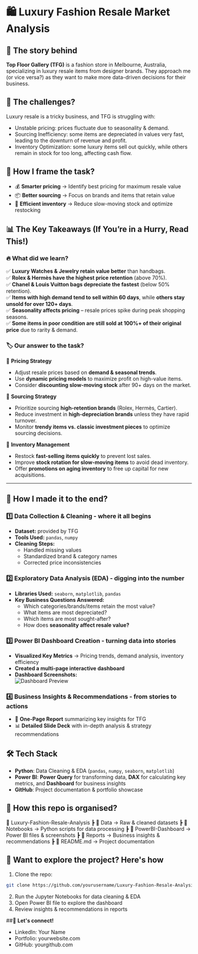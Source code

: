# 🛍️ Luxury Fashion Resale Market Analysis  

## 📌 The story behind
**Top Floor Gallery (TFG)** is a fashion store in Melbourne, Australia, specializing in luxury resale items from designer brands. They approach me (or vice versa?) as they want to make more data-driven decisions for their business.   

## 🚨 The challenges?
Luxury resale is a tricky business, and TFG is struggling with:
- Unstable pricing: prices fluctuate due to seasonality & demand.
- Sourcing Inefficiency: some items are depreciated in values very fast, leading to the downturn of revenue and profit.
- Inventory Optimization: some luxury items sell out quickly, while others remain in stock for too long, affecting cash flow.

## 🎯 How I frame the task?   
- 💰 **Smarter pricing** → Identify best pricing for maximum resale value  
- 📦 **Better sourcing** → Focus on brands and items that retain value  
- 🔄 **Efficient inventory** → Reduce slow-moving stock and optimize restocking  

## 📊 **The Key Takeaways (If You’re in a Hurry, Read This!)**  

### 🔥 **What did we learn?**
✅ **Luxury Watches & Jewelry retain value better** than handbags.  
✅ **Rolex & Hermès have the highest price retention** (above 70%).  
✅ **Chanel & Louis Vuitton bags depreciate the fastest** (below 50% retention).  
✅ **Items with high demand tend to sell within 60 days**, while **others stay unsold for over 120+ days**.  
✅ **Seasonality affects pricing** – resale prices spike during peak shopping seasons.  
✅ **Some items in poor condition are still sold at 100%+ of their original price** due to rarity & demand.  


### 🏷 **Our answer to the task?**
📌 **Pricing Strategy**  
- Adjust resale prices based on **demand & seasonal trends**.  
- Use **dynamic pricing models** to maximize profit on high-value items.  
- Consider **discounting slow-moving stock** after 90+ days on the market.  

📌 **Sourcing Strategy**  
- Prioritize sourcing **high-retention brands** (Rolex, Hermès, Cartier).  
- Reduce investment in **high-depreciation brands** unless they have rapid turnover.  
- Monitor **trendy items vs. classic investment pieces** to optimize sourcing decisions.  

📌 **Inventory Management**  
- Restock **fast-selling items quickly** to prevent lost sales.  
- Improve **stock rotation for slow-moving items** to avoid dead inventory.  
- Offer **promotions on aging inventory** to free up capital for new acquisitions.  

---

## 🔄 **How I made it to the end?**  
### **1️⃣ Data Collection & Cleaning - where it all begins**  
- **Dataset:** provided by TFG  
- **Tools Used:** `pandas`, `numpy`  
- **Cleaning Steps:**
  - Handled missing values  
  - Standardized brand & category names  
  - Corrected price inconsistencies  

### **2️⃣ Exploratory Data Analysis (EDA) - digging into the number**
- **Libraries Used:** `seaborn`, `matplotlib`, `pandas`
- **Key Business Questions Answered:**  
  - Which categories/brands/items retain the most value?  
  - What items are most depreciated?  
  - Which items are most sought-after?  
  - How does **seasonality affect resale value?**  

### **3️⃣ Power BI Dashboard Creation - turning data into stories**  
- **Visualized Key Metrics** → Pricing trends, demand analysis, inventory efficiency  
- **Created a multi-page interactive dashboard**  
- **Dashboard Screenshots:**  
  ![Dashboard Preview](PowerBI-Dashboard/dashboard_screenshots/dashboard.png)

### **4️⃣ Business Insights & Recommendations - from stories to actions**  
- 📄 **One-Page Report** summarizing key insights for TFG  
- 📊 **Detailed Slide Deck** with in-depth analysis & strategy recommendations  

## **🛠️ Tech Stack**  
- **Python**: Data Cleaning & EDA (`pandas`, `numpy`, `seaborn`, `matplotlib`)  
- **Power BI**: **Power Query** for transforming data, **DAX** for calculating key metrics, and **Dashboard** for business insights  
- **GitHub**: Project documentation & portfolio showcase  

## **📂 How this repo is organised?**  
📂 Luxury-Fashion-Resale-Analysis
┣ 📂 Data → Raw & cleaned datasets
┣ 📂 Notebooks → Python scripts for data processing
┣ 📂 PowerBI-Dashboard → Power BI files & screenshots
┣ 📂 Reports → Business insights & recommendations
┣ 📜 README.md → Project documentation

## 📢 **Want to explore the project? Here's how**  
1. Clone the repo:
```bash
git clone https://github.com/yourusername/Luxury-Fashion-Resale-Analysis.git
```
2. Run the Jupyter Notebooks for data cleaning & EDA
3. Open Power BI file to explore the dashboard
4. Review insights & recommendations in reports

##📩 **Let's connect!**
- LinkedIn: Your Name
- Portfolio: yourwebsite.com
- GitHub: yourgithub.com
